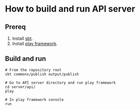 How to build and run API server
===============================

## Prereq

1. Install [sbt](http://www.scala-sbt.org/release/docs/Getting-Started/Setup.html).
2. Install [play framework](http://www.playframework.com/download).

## Build and run
```
# From the repository root
sbt commons/publish output/publish

# Go to API server directory and run play framework
cd server/api/
play

# In play framework console
run
```
